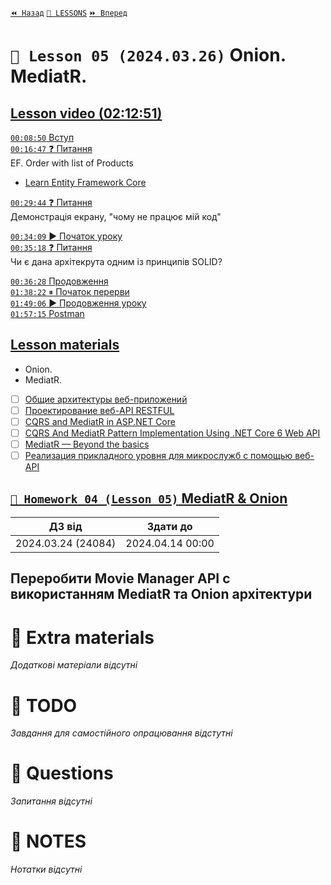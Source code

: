 [`⏪ Назад`](../04/README.md)  [`📗 LESSONS`](../README.md)  [`⏩ Вперед`](../06/README.md)

# `📗 Lesson 05 (2024.03.26)` Onion. MediatR.

## [Lesson video (02:12:51)](https://youtu.be/oIb72-Fq6mY)
[`00:08:50` Вступ](https://youtu.be/oIb72-Fq6mY?t=530)  
[`00:16:47` ❓ Питання](https://youtu.be/oIb72-Fq6mY?t=1007)  
EF. Order with list of Products  
- [Learn Entity Framework Core](https://www.learnentityframeworkcore.com/configuration/many-to-many-relationship-configuration)  

[`00:29:44` ❓ Питання](https://youtu.be/oIb72-Fq6mY?t=1784)  
Демонстрація екрану, "чому не працює мій код"  

[`00:34:09` ▶️ Початок уроку](https://youtu.be/oIb72-Fq6mY?t=2049)  
[`00:35:18` ❓ Питання](https://youtu.be/oIb72-Fq6mY?t=2118)  
Чи є дана архітекрута одним із принципів SOLID?  

[`00:36:28` Продовження](https://youtu.be/oIb72-Fq6mY?t=2188)  
[`01:38:22` ⏸ Початок перерви](https://youtu.be/oIb72-Fq6mY?t=5902)  
[`01:49:06` ▶️ Продовження уроку](https://youtu.be/oIb72-Fq6mY?t=6546)  
[`01:57:15` Postman](https://youtu.be/oIb72-Fq6mY?t=7035)  

## [Lesson materials](https://lms.ithillel.ua/groups/65a65fe34c3a2d3372eef8ea/lessons/65a65fe44c3a2d3372eef96f)
- Onion. 
- MediatR.

- [ ] [Общие архитектуры веб-приложений](https://learn.microsoft.com/ru-ru/dotnet/architecture/modern-web-apps-azure/common-web-application-architectures)
- [ ] [Проектирование веб-API RESTFUL](https://learn.microsoft.com/ru-ru/azure/architecture/best-practices/api-design)
- [ ] [CQRS and MediatR in ASP.NET Core](https://code-maze.com/cqrs-mediatr-in-aspnet-core/)
- [ ] [CQRS And MediatR Pattern Implementation Using .NET Core 6 Web API](https://www.c-sharpcorner.com/article/cqrs-and-mediatr-pattern-implementation-using-net-core-6-web-api/)
- [ ] [MediatR — Beyond the basics](https://medium.com/@cristian_lopes/mediatr-beyond-the-basics-8ab90841a732)
- [ ] [Реализация прикладного уровня для микрослужб с помощью веб-API](https://learn.microsoft.com/ru-ru/dotnet/architecture/microservices/microservice-ddd-cqrs-patterns/microservice-application-layer-implementation-web-api)

## [`📕 Homework 04 (Lesson 05)` MediatR & Onion](https://lms.ithillel.ua/groups/65a65fe34c3a2d3372eef8ea/homeworks/660164eb7cfe4745a03b5faa)  

| ДЗ від | Здати до |
|---|---|
| 2024.03.24 (24084) | 2024.04.14 00:00 |

Переробити Movie Manager API с використанням MediatR та Onion архiтектури
---

# 📘 Extra materials

*Додаткові матеріали відсутні*

# 📘 TODO
*Завдання для самостійного опрацювання відстутні*

# 📘 Questions
*Запитання відсутні*

# 📘 NOTES
*Нотатки відсутні*